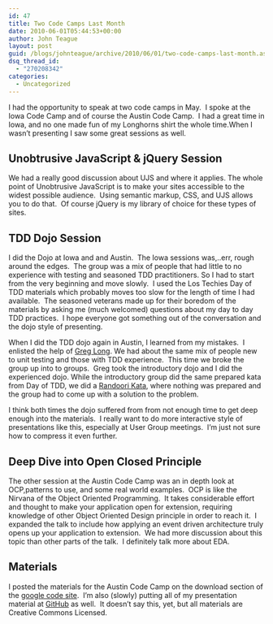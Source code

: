 ```yaml
---
id: 47
title: Two Code Camps Last Month
date: 2010-06-01T05:44:53+00:00
author: John Teague
layout: post
guid: /blogs/johnteague/archive/2010/06/01/two-code-camps-last-month.aspx
dsq_thread_id:
  - "270208342"
categories:
  - Uncategorized
---
```

I had the opportunity to speak at two code camps in May.&#160; I spoke at the Iowa Code Camp and of course the Austin Code Camp.&#160; I had a great time in Iowa, and no one made fun of my Longhorns shirt the whole time.When I wasn’t presenting I saw some great sessions as well.

## Unobtrusive JavaScript & jQuery Session

We had a really good discussion about UJS and where it applies. The whole point of Unobtrusive JavaScript is to make your sites accessible to the widest possible audience.&#160; Using semantic markup, CSS, and UJS allows you to do that.&#160; Of course jQuery is my library of choice for these types of sites.

## TDD Dojo Session

I did the Dojo at Iowa and and Austin.&#160; The Iowa sessions was,..err, rough around the edges.&#160; The group was a mix of people that had little to no experience with testing and seasoned TDD practitioners. So I had to start from the very beginning and move slowly.&#160; I used the Los Techies Day of TDD materials which probably moves too slow for the length of time I had available.&#160; The seasoned veterans made up for their boredom of the materials by asking me (much welcomed) questions about my day to day TDD practices.&#160; I hope everyone got something out of the conversation and the dojo style of presenting.

When I did the TDD dojo again in Austin, I learned from my mistakes.&#160; I enlisted the help of [Greg Long](http://thatotherguy.lostechies.com). We had about the same mix of people new to unit testing and those with TDD experience.&#160; This time we broke the group up into to groups.&#160; Greg took the introductory dojo and I did the experienced dojo. While the introductory group did the same prepared kata from Day of TDD, we did a [Randoori Kata](http://codingdojo.org/cgi-bin/wiki.pl?RandoriKata), where nothing was prepared and the group had to come up with a solution to the problem.

I think both times the dojo suffered from from not enough time to get deep enough into the materials.&#160; I really want to do more interactive style of presentations like this, especially at User Group meetings.&#160; I’m just not sure how to compress it even further.

## Deep Dive into Open Closed Principle

The other session at the Austin Code Camp was an in depth look at OCP,patterns to use, and some real world examples.&#160; OCP is like the Nirvana of the Object Oriented Programming.&#160; It takes considerable effort and thought to make your application open for extension, requiring knowledge of other Object Oriented Design principle in order to reach it.&#160; I expanded the talk to include how applying an event driven architecture truly opens up your application to extension.&#160; We had more discussion about this topic than other parts of the talk.&#160; I definitely talk more about EDA.

## Materials

I posted the materials for the Austin Code Camp on the download section of the [google code site](http://code.google.com/p/austin-codecamp-2010/).&#160; I’m also (slowly) putting all of my presentation material at [GitHub](http://github.com/jcteague/presentations) as well.&#160; It doesn’t say this, yet, but all materials are Creative Commons Licensed.